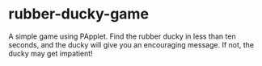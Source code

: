 # rubber-ducky-game
A simple game using PApplet. Find the rubber ducky in less than ten seconds, and the ducky will give you an encouraging message. 
If not, the ducky may get impatient!
